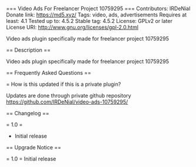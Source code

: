 === Video Ads For Freelancer Project 10759295 ===
Contributors: IRDeNial
Donate link: https://md5.xyz/
Tags: video, ads, advertisements
Requires at least: 4.1
Tested up to: 4.5.2
Stable tag: 4.5.2
License: GPLv2 or later
License URI: http://www.gnu.org/licenses/gpl-2.0.html

Video ads plugin specifically made for freelancer project 10759295

== Description ==

Video ads plugin specifically made for freelancer project 10759295

== Frequently Asked Questions ==

= How is this updated if this is a private plugin?

Updates are done through private github repository https://github.com/IRDeNial/video-ads-10759295/

== Changelog ==

= 1.0 =
* Initial release

== Upgrade Notice ==

= 1.0 =
Initial release
